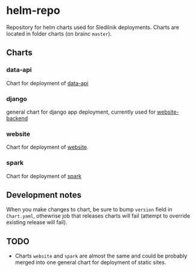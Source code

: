 # helm-repo

Repository for helm charts used for Sledilnik deployments. Charts are located in folder charts (on brainc `master`).

## Charts

### data-api

Chart for deployment of [data-api](https://www.github.com/sledilnik/data-api)

### django

general chart for django app deployment, currently used for [website-backend](https://www.github.com/sledilnik/website-backend)

### website

Chart for deployment of [website](https://www.github.com/sledilnik/website). 

### spark

Chart for deployment of [spark](https://www.github.com/sledilnik/spark)

## Development notes

When you make changes to chart, be sure to bump `version` field in `Chart.yaml`, othewrise job that releases charts will fail (attempt to override existing release will fail).

## TODO

* Charts `website` and `spark` are almost the same and could be probably merged into one general chart for deployment of static sites.
